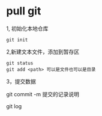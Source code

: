 # pull git

1,  初始化本地仓库

    git init
    
2,新建文本文件，添加到暂存区

    git status
    git add <path> 可以是文件也可以是目录
    
3，提交数据
   
   git commit 
   -m 提交的记录说明
   
   
  git log
  
